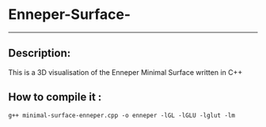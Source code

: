 # Enneper-Surface-
---------

## Description:
This is a 3D visualisation of the Enneper Minimal Surface written in C++ 


## How to compile it :
``g++ minimal-surface-enneper.cpp -o enneper -lGL -lGLU -lglut -lm``
